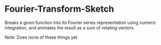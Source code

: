 # Fourier-Transform-Sketch
Breaks a given function into its Fourier series representation using numeric integration, and animates the result as a sum of rotating vectors.

Note: Does none of these things yet
